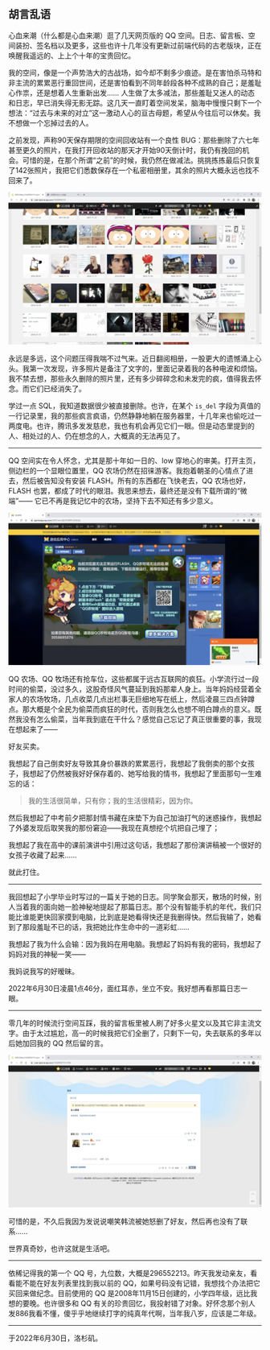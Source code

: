## 胡言乱语

心血来潮（什么都是心血来潮）逛了几天网页版的 QQ 空间。日志、留言板、空间装扮、签名档以及更多，这些也许十几年没有更新过前端代码的古老版块，正在唤醒我遥远的、上上个十年的宝贵回忆。

我的空间，像是一个声势浩大的古战场，如今却不剩多少痕迹。是在害怕杀马特和非主流的累累恶行重回世间，还是害怕看到不同年龄段各种不成熟的自己；是羞耻心作祟，还是想着人生重新出发…… 人生做了太多减法，那些羞耻又迷人的动态和日志，早已消失得无影无踪。这几天一直盯着空间发呆，脑海中慢慢只剩下一个想法：“过去与未来的对立”这一激动人心的亘古母题，希望从今往后可以休矣。我不想做一个忘掉过去的人。

之前发现，声称90天保存期限的空间回收站有一个良性 BUG：那些删除了六七年甚至更久的照片，在我打开回收站的那天才开始90天倒计时，我仍有挽回的机会。可惜的是，在那个所谓“之前”的时候，我仍然在做减法。挑挑拣拣最后只恢复了142张照片，我把它们悉数保存在一个私密相册里，其余的照片大概永远也找不回来了。

![](胡言乱语_2022年6月30日.assets/00.png)

永远是多远，这个问题压得我喘不过气来。近日翻阅相册，一股更大的遗憾涌上心头。我第一次发现，许多照片是备注了文字的，里面记录着我的各种电波和烦恼。我不禁去想，那些永久删除的照片里，还有多少碎碎念和未发完的疯，值得我去怀念。而它们已经消失了。

学过一点 SQL，我知道数据很少被直接删除。也许，在某个 `is_del` 字段为真值的一行记录里，我的那些疯言疯语，仍然静静地躺在服务器里，十几年来也偷吃过一两度电。也许，腾讯多发发慈悲，我也有机会再见它们一眼。但是动态里提到的人、相处过的人、仍在想念的人，大概真的无法再见了。

------

QQ 空间实在令人怀念，尤其是那十年如一日的、low 穿地心的审美。打开主页，侧边栏的一个显眼位置里，QQ 农场仍然在招徕游客。我抱着朝圣的心情点了进去，然后被告知没有安装 FLASH。所有的东西都在飞快老去，QQ 农场也好，FLASH 也罢，都成了时代的眼泪。我思来想去，最终还是没有下载所谓的“微端”—— 它已不再是我记忆中的农场，坚持下去不知还有多少意义。

![](胡言乱语_2022年6月30日.assets/01.png)

QQ 农场、QQ 牧场还有抢车位，这些都属于远古互联网的疯狂。小学流行过一段时间的偷菜，没过多久，这股奇怪风气蔓延到我妈那辈人身上。当年妈妈经营着全家人的农场牧场，几点收菜几点出栏事无巨细地写在纸上，然后凌晨三四点钟蹲点。那大概是个全民为偷菜而疯狂的时代，否则我怎么也想不明白蹲点的意义。既然我没有怎么偷菜，当年我到底在干什么？感觉自己忘记了真正很重要的事，我现在想起来了——

好友买卖。

我想起了自己倒卖好友导致其身价暴跌的累累恶行，我想起了我倒卖的那个女孩子，我想起了仍然被我好好保存着的、她写给我的情书，我想起了里面那句一生难忘的话：

> 我的生活很简单，只有你；我的生活很精彩，因为你。

然后我想起了中考前夕把那封情书藏在床垫下为自己加油打气的迷惑操作，我想起了外婆发现后取笑我的那份窘迫——我现在真想挖个坑把自己埋了；

我想起了我在高中的课前演讲中引用过这句话，我想起了那份演讲稿被一个很好的女孩子收藏了起来……

就此打住。

------

我回想起了小学毕业时写过的一篇关于她的日志。同学聚会那天，散场的时候，别人当着我的面向她一脸神秘地提起了那篇日志。那个没有智能手机的年代，我们只能比谁能更快回家摸到电脑，比到底是她看得快还是我删得快。然后我输了，她看到了那段羞耻不已的话，我把她比作生命中的一道彩虹……

我想起了我为什么会输：因为我妈在用电脑。我想起了妈妈有我的密码，我想起了妈妈对我的神秘一笑——

我妈说我写的好暧昧。

2022年6月30日凌晨1点46分，面红耳赤，坐立不安。我好想再看那篇日志一眼。

------

零几年的时候流行空间互踩，我的留言板里被人刷了好多火星文以及其它非主流文字。由于太过尴尬，高一的时候我把它们全删了，只剩下一句，失去联系的多年以后她加回我的 QQ 然后留的言。

![](胡言乱语_2022年6月30日.assets/02.png)

可惜的是，不久后我因为发说说嘲笑韩流被她怒删了好友，然后再也没有了联系……

世界真奇妙，也许这就是生活吧。

------

依稀记得我的第一个 QQ 号，九位数，大概是296552213。昨天我发动亲友，看看能不能在好友列表里找到我以前的 QQ，如果号码没有记错，我想找个办法把它买回来做纪念。目前使用的 QQ 是2008年11月15日创建的，小学四年级，远比我想的要晚。也许很多和 QQ 有关的珍贵回忆，我投射错了对象。好怀念那个别人发886我看不懂，傻乎乎地继续打字的纯真年代啊，当年我八岁，应该是二年级。

------

于2022年6月30日，洛杉矶。
